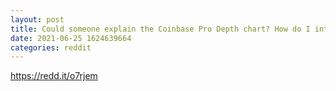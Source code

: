 ```yaml
--- 
layout: post 
title: Could someone explain the Coinbase Pro Depth chart? How do I interpret this data? 
date: 2021-06-25 1624639664 
categories: reddit 
--- 
```

https://redd.it/o7rjem